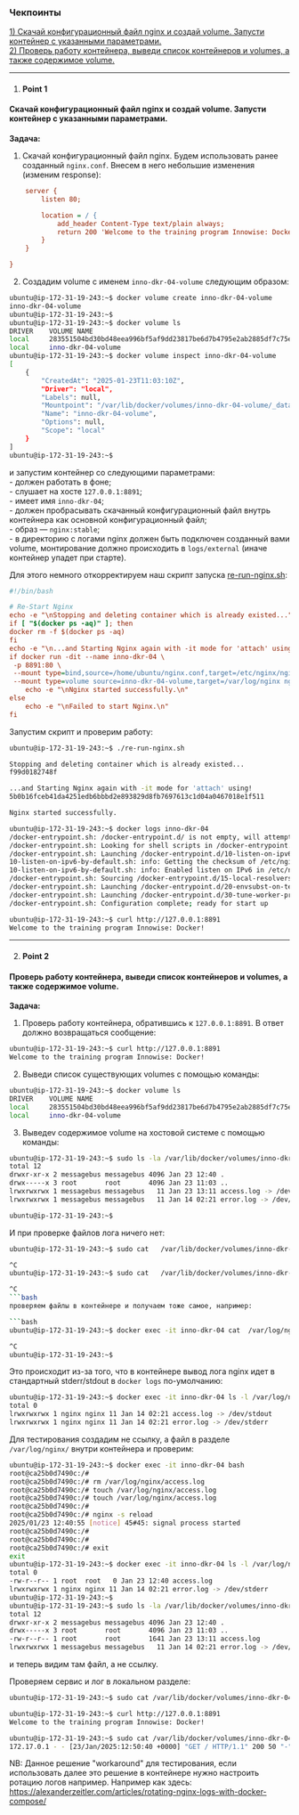 ### Чекпоинты

[1) Скачай конфигурационный файл nginx и создай volume. Запусти контейнер с указанными параметрами.](#Point-1)  
[2) Проверь работу контейнера, выведи список контейнеров и volumes, а также содержимое volume.](#Point-2)  

---

1. #### Point 1  
#### Скачай конфигурационный файл nginx и создай volume. Запусти контейнер с указанными параметрами.  
   **Задача:**  
   1. Скачай конфигурационный файл nginx.
   Будем использовать ранее созданный `nginx.conf`.
   Внесем в него небольшие изменения (изменим response):
```ini
    server {
        listen 80;

        location = / {
            add_header Content-Type text/plain always;
            return 200 'Welcome to the training program Innowise: Docker!\n';
        }
    }

}
```
   
   2. Создадим volume с именем `inno-dkr-04-volume` следующим образом:
```bash
ubuntu@ip-172-31-19-243:~$ docker volume create inno-dkr-04-volume
inno-dkr-04-volume
ubuntu@ip-172-31-19-243:~$
ubuntu@ip-172-31-19-243:~$ docker volume ls
DRIVER    VOLUME NAME
local     283551504bd30bd48eea996bf5af9dd23817be6d7b4795e2ab2885df7c75ef26
local     inno-dkr-04-volume
ubuntu@ip-172-31-19-243:~$ docker volume inspect inno-dkr-04-volume
[
    {
        "CreatedAt": "2025-01-23T11:03:10Z",
        "Driver": "local",
        "Labels": null,
        "Mountpoint": "/var/lib/docker/volumes/inno-dkr-04-volume/_data",
        "Name": "inno-dkr-04-volume",
        "Options": null,
        "Scope": "local"
    }
]
ubuntu@ip-172-31-19-243:~$
```

   и запустим контейнер со следующими параметрами:  
      - должен работать в фоне;  
      - слушает на хосте `127.0.0.1:8891`;  
      - имеет имя `inno-dkr-04`;  
      - должен пробрасывать скачанный конфигурационный файл внутрь контейнера как основной конфигурационный файл;  
      - образ — `nginx:stable`;  
      - в директорию с логами nginx должен быть подключен созданный вами volume, монтирование должно происходить в `logs/external` (иначе контейнер упадет при старте).

   Для этого немного откорректируем наш скрипт запуска [re-run-nginx.sh](re-run-nginx.sh):
```ini
#!/bin/bash

# Re-Start Nginx
echo -e "\nStopping and deleting container which is already existed..."
if [ "$(docker ps -aq)" ]; then
docker rm -f $(docker ps -aq)
fi
echo -e "\n...and Starting Nginx again with -it mode for 'attach' using!"
if docker run -dit --name inno-dkr-04 \
 -p 8891:80 \
 --mount type=bind,source=/home/ubuntu/nginx.conf,target=/etc/nginx/nginx.conf,readonly \
 --mount type=volume source=inno-dkr-04-volume,target=/var/log/nginx nginx:stable; then
    echo -e "\nNginx started successfully.\n"
else
    echo -e "\nFailed to start Nginx.\n"
fi

```
Запустим скрипт и проверим работу:

```bash
ubuntu@ip-172-31-19-243:~$ ./re-run-nginx.sh

Stopping and deleting container which is already existed...
f99d0182748f

...and Starting Nginx again with -it mode for 'attach' using!
5b0b16fceb41da4251edb6bbbd2e893829d8fb7697613c1d04a0467018e1f511

Nginx started successfully.

ubuntu@ip-172-31-19-243:~$ docker logs inno-dkr-04
/docker-entrypoint.sh: /docker-entrypoint.d/ is not empty, will attempt to perform configuration
/docker-entrypoint.sh: Looking for shell scripts in /docker-entrypoint.d/
/docker-entrypoint.sh: Launching /docker-entrypoint.d/10-listen-on-ipv6-by-default.sh
10-listen-on-ipv6-by-default.sh: info: Getting the checksum of /etc/nginx/conf.d/default.conf
10-listen-on-ipv6-by-default.sh: info: Enabled listen on IPv6 in /etc/nginx/conf.d/default.conf
/docker-entrypoint.sh: Sourcing /docker-entrypoint.d/15-local-resolvers.envsh
/docker-entrypoint.sh: Launching /docker-entrypoint.d/20-envsubst-on-templates.sh
/docker-entrypoint.sh: Launching /docker-entrypoint.d/30-tune-worker-processes.sh
/docker-entrypoint.sh: Configuration complete; ready for start up

ubuntu@ip-172-31-19-243:~$ curl http://127.0.0.1:8891
Welcome to the training program Innowise: Docker!

```

---

2. #### Point 2  
#### Проверь работу контейнера, выведи список контейнеров и volumes, а также содержимое volume.  
   **Задача:**  
   1. Проверь работу контейнера, обратившись к `127.0.0.1:8891`. В ответ должно возвращаться сообщение:  
```bash
ubuntu@ip-172-31-19-243:~$ curl http://127.0.0.1:8891
Welcome to the training program Innowise: Docker!
```
   2. Выведи список существующих volumes с помощью команды:  
```bash
ubuntu@ip-172-31-19-243:~$ docker volume ls
DRIVER    VOLUME NAME
local     283551504bd30bd48eea996bf5af9dd23817be6d7b4795e2ab2885df7c75ef26
local     inno-dkr-04-volume
```  
   3. Выведev содержимое volume на хостовой системе с помощью команды:  
```bash
ubuntu@ip-172-31-19-243:~$ sudo ls -la /var/lib/docker/volumes/inno-dkr-04-volume/_data
total 12
drwxr-xr-x 2 messagebus messagebus 4096 Jan 23 12:40 .
drwx-----x 3 root       root       4096 Jan 23 11:03 ..
lrwxrwxrwx 1 messagebus messagebus   11 Jan 23 13:11 access.log -> /dev/stdout
lrwxrwxrwx 1 messagebus messagebus   11 Jan 14 02:21 error.log -> /dev/stderr

ubuntu@ip-172-31-19-243:~$
```  

И при проверке файлов лога ничего нет:
```bash
ubuntu@ip-172-31-19-243:~$ sudo cat   /var/lib/docker/volumes/inno-dkr-04-volume/_data/access.log

^C
ubuntu@ip-172-31-19-243:~$ sudo cat   /var/lib/docker/volumes/inno-dkr-04-volume/_data/error.log

^C
```bash
проверяем файлы в контейнере и получаем тоже самое, например:

```bash
ubuntu@ip-172-31-19-243:~$ docker exec -it inno-dkr-04 cat  /var/log/nginx/error.log

^C
ubuntu@ip-172-31-19-243:~$
```
Это происходит из-за того, что в контейнере вывод лога nginx идет в стандартный stderr/stdout в `docker logs` по-умолчанию:

```bash
ubuntu@ip-172-31-19-243:~$ docker exec -it inno-dkr-04 ls -l /var/log/nginx/
total 0
lrwxrwxrwx 1 nginx nginx 11 Jan 14 02:21 access.log -> /dev/stdout
lrwxrwxrwx 1 nginx nginx 11 Jan 14 02:21 error.log -> /dev/stderr
```
Для тестирования создадим не ссылку, а файл в разделе `/var/log/nginx/` внутри контейнера и проверим:
```bash
ubuntu@ip-172-31-19-243:~$ docker exec -it inno-dkr-04 bash
root@ca25b0d7490c:/#
root@ca25b0d7490c:/# rm /var/log/nginx/access.log
root@ca25b0d7490c:/# touch /var/log/nginx/access.log
root@ca25b0d7490c:/# touch /var/log/nginx/access.log
root@ca25b0d7490c:/#
root@ca25b0d7490c:/# nginx -s reload
2025/01/23 12:40:55 [notice] 45#45: signal process started
root@ca25b0d7490c:/#
root@ca25b0d7490c:/#
root@ca25b0d7490c:/# exit
exit
ubuntu@ip-172-31-19-243:~$ docker exec -it inno-dkr-04 ls -l /var/log/nginx/
total 0
-rw-r--r-- 1 root  root   0 Jan 23 12:40 access.log
lrwxrwxrwx 1 nginx nginx 11 Jan 14 02:21 error.log -> /dev/stderr
ubuntu@ip-172-31-19-243:~$
ubuntu@ip-172-31-19-243:~$ sudo ls -la /var/lib/docker/volumes/inno-dkr-04-volume/_data
total 12
drwxr-xr-x 2 messagebus messagebus 4096 Jan 23 12:40 .
drwx-----x 3 root       root       4096 Jan 23 11:03 ..
-rw-r--r-- 1 root       root       1641 Jan 23 13:11 access.log
lrwxrwxrwx 1 messagebus messagebus   11 Jan 14 02:21 error.log -> /dev/stderr
```
и теперь видим там файл, а не ссылку.

Проверяем сервис и лог в локальном разделе:

```bash
ubuntu@ip-172-31-19-243:~$ sudo cat /var/lib/docker/volumes/inno-dkr-04-volume/_data/access.log

ubuntu@ip-172-31-19-243:~$ curl http://127.0.0.1:8891
Welcome to the training program Innowise: Docker!

ubuntu@ip-172-31-19-243:~$ sudo cat /var/lib/docker/volumes/inno-dkr-04-volume/_data/access.log
172.17.0.1 - - [23/Jan/2025:12:50:40 +0000] "GET / HTTP/1.1" 200 50 "-" "curl/8.5.0" "-"
```
NB: Данное решение "workaround" для тестирования, если использовать далее это решение в контейнере нужно настроить ротацию логов например.
Например как здесь:
https://alexanderzeitler.com/articles/rotating-nginx-logs-with-docker-compose/



